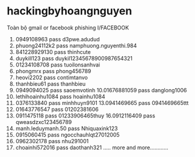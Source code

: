 # hackingbyhoangnguyen
Toàn bộ gmail or facebook phishing
I/FACEBOOK
1. 0949108963 pass d3pwe.adudud
2. phuong24112k2 pass namphuong.nguyenthi.984
3. 841228929130 pass thinhcute
4. duykill123 pass duykil12345678900987654321
5. 01234108708 pass tuoilonsanhvai
6. phongmrx pass phong456789
7. heovi2202 pass contimtanvo
8. thanhbieu61 pass thanhbieu
9. 0949094025 pass saoemvotinh
10.01676881059 pass danglong1006
11. lethihoainhu1084 pass hoainhu1084
12. 0376133840 pass minhhuyn9101
13.0941469665 pass 0941469665ttt
14. 01643776547 pass 01202381606
15. 0911475118 pass 01233906465thuy
16.0912116409 pass qweasdzxc123456789
17. manh.leduymanh.50 pass Nhiquaxink123
18. 0915060415 pass ngocchauhlqt27012005
19. 0962302178 pass nhu291001
20. choainhi572016 pass daothanh321
..... more and more............

